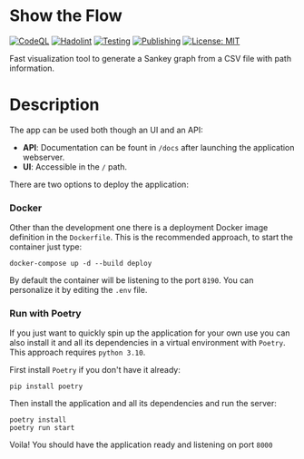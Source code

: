 # Show the Flow

[![CodeQL](https://github.com/Dethon/show-the-flow/actions/workflows/codeql.yml/badge.svg?branch=master)](https://github.com/Dethon/show-the-flow/actions/workflows/codeql.yml)
[![Hadolint](https://github.com/Dethon/show-the-flow/actions/workflows/hadolint.yml/badge.svg?branch=master)](https://github.com/Dethon/show-the-flow/actions/workflows/hadolint.yml)
[![Testing](https://github.com/Dethon/show-the-flow/actions/workflows/testing.yml/badge.svg?branch=master)](https://github.com/Dethon/show-the-flow/actions/workflows/testing.yml)
[![Publishing](https://github.com/Dethon/show-the-flow/actions/workflows/publishing.yml/badge.svg?branch=master)](https://github.com/Dethon/show-the-flow/actions/workflows/publishing.yml)
[![License: MIT](https://img.shields.io/github/license/Dethon/show-the-flow)](https://github.com/Dethon/show-the-flow/blob/master/LICENSE)

Fast visualization tool to generate a Sankey graph from a CSV file with path information.

# Description

The app can be used both though an UI and an API:
* **API**: Documentation can be fount in `/docs` after launching the application webserver.
* **UI**: Accessible in the `/` path.

There are two options to deploy the application:

### Docker

Other than the development one there is a deployment Docker image definition in the `Dockerfile`. This is the recommended approach, to start the container just type:
```
docker-compose up -d --build deploy
``` 
By default the container will be listening to the port `8190`. You can personalize it by editing the `.env` file.

### Run with Poetry

If you just want to quickly spin up the application for your own use you can also install it and all its dependencies in a virtual environment with `Poetry`. This approach requires `python 3.10`.

First install `Poetry` if you don't have it already:
```
pip install poetry
```
Then install the application and all its dependencies and run the server:
```
poetry install
poetry run start
```
Voila! You should have the application ready and listening on port `8000`
